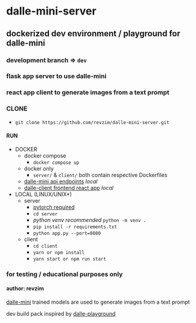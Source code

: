 # dalle-mini-server

## dockerized dev environment / playground for dalle-mini

### development branch => `dev`

### flask app server to use dalle-mini
### react app client to generate images from a text prompt

### CLONE 
* `git clone https://github.com/revzim/dalle-mini-server.git`

#### RUN
* DOCKER
  - docker compose
    - `docker compose up`
  - docker only
    - `server/` & `client/` both contain respective Dockerfiles
  - [dalle-mini api endpoints](http://localhost:8080) *local*
  - [dalle-client frontend react app](localhost:3000) *local*
* LOCAL (LINUX/UNIX*)
  - server
    - [pytorch required](https://pytorch.org/get-started/locally/)
    - `cd server`
    - *python venv recommended* `python -m venv .`
    - `pip install -r requirements.txt`
    - `python app.py --port=8080`
  - client
    - `cd client`
    - `yarn or npm install`
    - `yarn start or npm run start`


### for testing / educational purposes only

#### author: revzim

[dalle-mini](https://github.com/borisdayma/dalle-mini) trained models are used to generate images from a text prompt

dev build pack inspired by [dalle-playground](https://github.com/saharmor/dalle-playground)